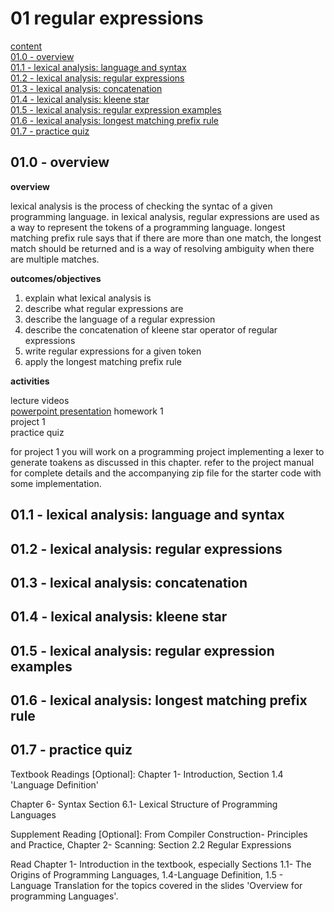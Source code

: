 #  01 regular expressions

[content](../README.md)  
[01.0 - overview](#010---overview)  
[01.1 - lexical analysis: language and syntax](#011---lexical-analysis-language-and-syntax)  
[01.2 - lexical analysis: regular expressions](#012---lexical-analysis-regular-expressions)  
[01.3 - lexical analysis: concatenation](#013---lexical-analysis-concatenation)  
[01.4 - lexical analysis: kleene star](#014---lexical-analysis-kleene-star)  
[01.5 - lexical analysis: regular expression examples](#015---lexical-analysis-regular-expression-examples)  
[01.6 - lexical analysis: longest matching prefix rule](#016---lexical-analysis-longest-matching-prefix-rule)  
[01.7 - practice quiz](#017---practice-quiz)

## 01.0 - overview  

**overview**

lexical analysis is the process of checking the syntac of a given programming language.  in lexical analysis, regular expressions are used as a way to represent the tokens of a programming language.  longest matching prefix rule says that if there are more than one match, the longest match should be returned and is a way of resolving ambiguity when there are multiple matches. 

**outcomes/objectives**

1.  explain what lexical analysis is
2.  describe what regular expressions are
3.  describe the language of a regular expression
4.  describe the concatenation of kleene star operator of regular expressions
5.  write regular expressions for a given token
6.  apply the longest matching prefix rule

**activities**

lecture videos  
[powerpoint presentation](./powerpoint.md)
homework 1  
project 1  
practice quiz  

for project 1 you will work on a programming project implementing a lexer to generate toakens as discussed in this chapter.  refer to the project manual for complete details and the accompanying zip file for the starter code with some implementation.  

## 01.1 - lexical analysis: language and syntax  



## 01.2 - lexical analysis: regular expressions  

## 01.3 - lexical analysis: concatenation  

## 01.4 - lexical analysis: kleene star  

## 01.5 - lexical analysis: regular expression examples  

## 01.6 - lexical analysis: longest matching prefix rule  

## 01.7 - practice quiz  


Textbook Readings [Optional]:
Chapter 1- Introduction,
Section 1.4 'Language Definition' 

Chapter 6- Syntax 
Section 6.1- Lexical Structure of Programming Languages

 
Supplement Reading [Optional]:
From Compiler Construction- Principles and Practice, 
Chapter 2-  Scanning:
Section 2.2  Regular Expressions


Read Chapter 1- Introduction in the textbook, especially Sections 1.1- The Origins of Programming Languages, 1.4-Language Definition, 1.5 - Language Translation  for the topics covered in the slides 'Overview for programming Languages'. 
